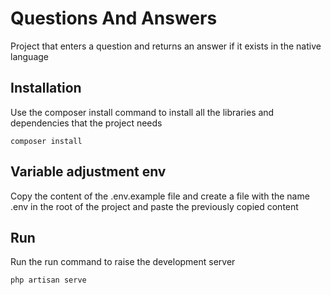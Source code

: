 # Questions And Answers 

Project that enters a question and returns an answer if it exists in the native language

## Installation
Use the composer install command to install all the libraries and dependencies that the project needs
```
composer install
```

## Variable adjustment env
Copy the content of the .env.example file and create a file with the name .env in the root of the project and paste the previously copied content

## Run
Run the run command to raise the development server 
```
php artisan serve
```